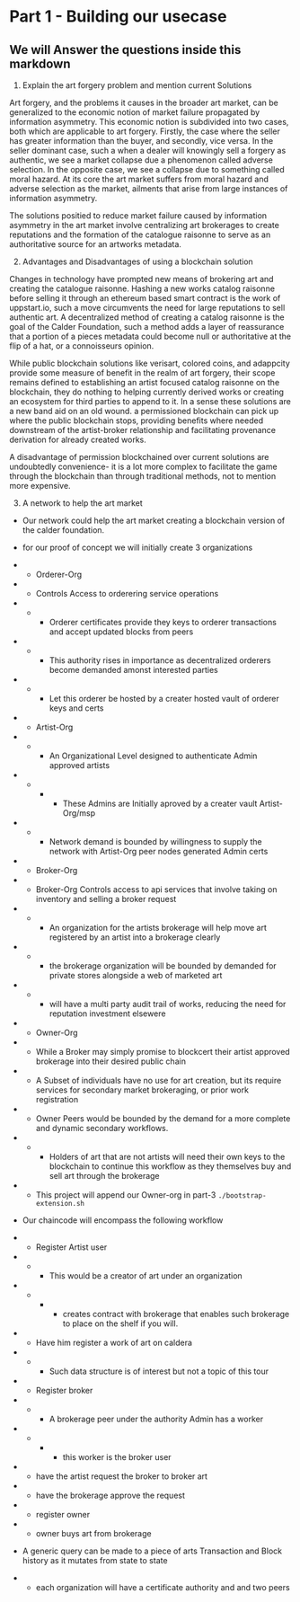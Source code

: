 # Part 1 - Building our usecase

## We will Answer the questions inside this markdown

1. Explain the art forgery problem and mention current Solutions

Art forgery, and the problems it causes in the broader art market, can be generalized to the economic notion of market failure propagated by information asymmetry.  This economic notion is subdivided into two cases, both which are applicable to art forgery. Firstly, the case where the seller has greater information than the buyer, and secondly, vice versa.   In the seller dominant case, such a when a dealer will knowingly sell a forgery as authentic, we see a market collapse due a phenomenon called adverse selection.  In the opposite case, we see a collapse due to something called moral hazard.  At its core the art market suffers from moral hazard and adverse selection as the market, ailments that arise from large instances of information asymmetry.

The solutions positied to reduce market failure caused by information asymmetry in the art market involve centralizing art brokerages to create reputations and the formation of the catalogue raisonne to serve as an authoritative source for an artworks metadata.

2. Advantages and Disadvantages of using a blockchain solution

Changes in technology have prompted new means of brokering art and creating the catalogue raisonne.   Hashing a new works catalog raisonne before selling it through an ethereum based smart contract is the work of uppstart.io, such a move circumvents the need for large reputations to sell authentic art.  A decentralized method of creating a catalog raisonne is the goal of the Calder Foundation, such a method adds a layer of reassurance that a portion of a pieces metadata could become null or authoritative at the flip of a hat, or a connoisseurs opinion.

While public blockchain solutions like verisart, colored coins, and adappcity provide some measure of benefit in the realm of art forgery, their scope remains defined to establishing an artist focused catalog raisonne on the blockchain, they do nothing to helping currently derived works or creating an ecosystem for third parties to append to it.  In a sense these solutions are a new band aid on an old wound.  a permissioned blockchain can pick up where the public blockchain stops, providing benefits where needed downstream of the artist-broker relationship and facilitating provenance derivation for already created works.

A disadvantage of permission blockchained over current solutions are undoubtedly convenience- it is a lot more complex to facilitate the game through the blockchain than through traditional methods, not to mention more expensive.

3. A network to help the art market

  - Our network could help the art market creating a blockchain version of the calder foundation.

  - for our proof of concept we will initially create 3 organizations
  - - Orderer-Org
  - -  Controls Access to orderering service operations
  - - - Orderer certificates provide they keys to orderer transactions and accept updated blocks from peers
  - - - This authority rises in importance as decentralized orderers become demanded amonst interested parties
  - - - Let this orderer be hosted by a creater hosted vault of orderer keys and certs

  - - Artist-Org
  - - - An Organizational Level designed to authenticate Admin approved artists
  - - - - These Admins are Initially aproved by a creater vault Artist-Org/msp
  - - - Network demand is bounded by willingness to supply the network with Artist-Org peer nodes generated Admin certs



  - - Broker-Org
  - - Broker-Org Controls access to api services that involve taking on inventory and selling a broker request
  - - - An organization for the artists brokerage will help move art registered by an artist into a brokerage clearly
  - - - the brokerage organization will be bounded by demanded for private stores alongside a web of marketed art
  - - -  will have a multi party audit trail of works, reducing the need for reputation investment elsewere

  - - Owner-Org
  - - While a Broker may simply promise to blockcert their artist approved brokerage into their desired public chain
  - - A Subset of individuals have no use for art creation, but its require services for secondary market brokeraging, or prior work registration
  - - Owner Peers would be bounded by the demand for a more complete and dynamic secondary workflows.
  - - - Holders of art that are not artists will need their own keys to the blockchain to continue this workflow as they themselves buy and sell art through the brokerage
  - - This project will append our Owner-org in part-3 ```./bootstrap-extension.sh```


  - Our chaincode will encompass the following workflow
  - - Register Artist user
  - - - This would be a creator of art under an organization
  - - - - creates contract with brokerage that enables such brokerage to place on the shelf if you will.
  - - Have him register a work of art on caldera
  - - - Such data structure is of interest but not a topic of this tour
  - - Register broker
  - - - A brokerage peer under the authority Admin has a worker
  - - - - this worker is the broker user
  - - have the artist request the broker to broker art
  - - have the brokerage approve the request
  - - register owner
  - - owner buys art from brokerage

  - A generic query can be made to a piece of arts Transaction and Block history as it mutates from state to state
  - - each organization will have a certificate authority and and two peers

